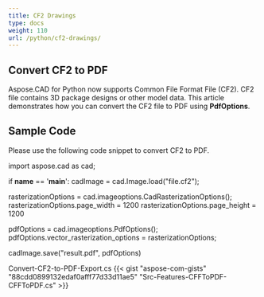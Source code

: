 ```yaml
---
title: CF2 Drawings
type: docs
weight: 110
url: /python/cf2-drawings/
---
```


## **Convert CF2 to PDF**

Aspose.CAD for Python now supports Common File Format File (CF2). CF2 file contains 3D package designs or other model data. This article demonstrates how you can convert the CF2 file to PDF using **PdfOptions**.

## Sample Code

Please use the following code snippet to convert CF2 to PDF.

import aspose.cad as cad;

if __name__ == '__main__':
   cadImage = cad.Image.load("file.cf2");

rasterizationOptions = cad.imageoptions.CadRasterizationOptions();
rasterizationOptions.page_width = 1200
rasterizationOptions.page_height = 1200

pdfOptions = cad.imageoptions.PdfOptions();
pdfOptions.vector_rasterization_options = rasterizationOptions;

cadImage.save("result.pdf", pdfOptions)

Convert-CF2-to-PDF-Export.cs
{{< gist "aspose-com-gists" "88cdd0899132edaf0afff77d33d11ae5" "Src-Features-CFFToPDF-CFFToPDF.cs" >}}
